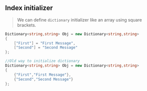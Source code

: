 ## Index initializer

> We can define `dictionary` initializer like an array  using square brackets.

```C#
Dictionary<string,string> Obj = new Dictionary<string,string>
{
    ["First"] = "First Message",
    ["Second"] = "Second Message"
};

//Old way to initialize dictionary
Dictionary<string,string> Obj = new Dictionary<string,string>
{
    {"First","First Message"},
    {"Second","Second Message"}
};
```